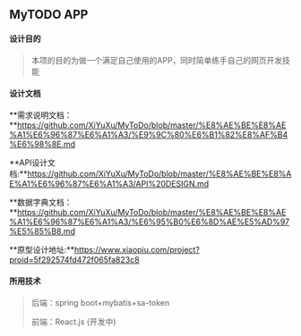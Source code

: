 ## MyTODO APP

#### 设计目的

> 本项的目的为做一个满足自己使用的APP，同时简单练手自己的网页开发技能

#### 设计文档

**需求说明文档：**https://github.com/XiYuXu/MyToDo/blob/master/%E8%AE%BE%E8%AE%A1%E6%96%87%E6%A1%A3/%E9%9C%80%E6%B1%82%E8%AF%B4%E6%98%8E.md

**API设计文档:**https://github.com/XiYuXu/MyToDo/blob/master/%E8%AE%BE%E8%AE%A1%E6%96%87%E6%A1%A3/API%20DESIGN.md

**数据字典文档：**https://github.com/XiYuXu/MyToDo/blob/master/%E8%AE%BE%E8%AE%A1%E6%96%87%E6%A1%A3/%E6%95%B0%E6%8D%AE%E5%AD%97%E5%85%B8.md

**原型设计地址:**https://www.xiaopiu.com/project?proid=5f292574fd472f065fa823c8



#### 所用技术

> 后端：spring boot+mybatis+sa-token
>
> 前端：React.js (开发中)

